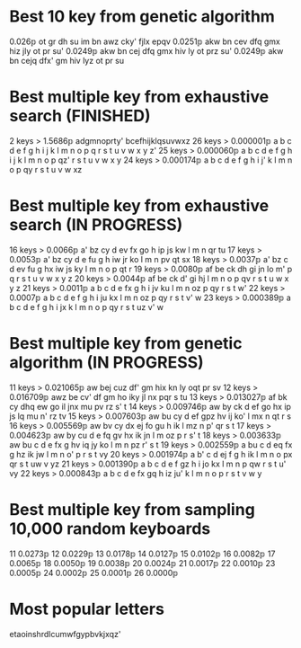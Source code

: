 # Best 10 key from genetic algorithm

0.026𝕡 ot gr dh su im bn awz cky' fjlx epqv
0.0251𝕡 akw bn cev dfq gmx hiz jly ot pr su'
0.0249𝕡 akw bn cej dfq gmx hiv ly ot prz su'
0.0249𝕡 akw bn cejq dfx' gm hiv lyz ot pr su

# Best multiple key from exhaustive search (FINISHED)

2 keys > 1.5686𝕡 adgmnoprty' bcefhijklqsuvwxz
26 keys > 0.000001𝕡 a b c d e f g h i j k l m n o p q r s t u v w x y z'
25 keys > 0.000060𝕡 a b c d e f g h i j k l m n o p qz' r s t u v w x y
24 keys > 0.000174𝕡 a b c d e f g h i j' k l m n o p qy r s t u v w xz

# Best multiple key from exhaustive search (IN PROGRESS)

16 keys > 0.0066𝕡 a' bz cy d ev fx go h ip js kw l m n qr tu
17 keys > 0.0053𝕡 a' bz cy d e fu g h iw jr ko l m n pv qt sx
18 keys > 0.0037𝕡 a' bz c d ev fu g hx iw js ky l m n o p qt r
19 keys > 0.0080𝕡 af be ck dh gi jn lo m' p q r s t u v w x y z
20 keys > 0.0044𝕡 af be ck d' gi hj l m n o p qv r s t u w x y z
21 keys > 0.0011𝕡 a b c d e fx g h i jv ku l m n oz p qy r s t w'
22 keys > 0.0007𝕡 a b c d e f g h i ju kx l m n oz p qy r s t v' w
23 keys > 0.000389𝕡 a b c d e f g h i jx k l m n o p qy r s t uz v' w

# Best multiple key from genetic algorithm (IN PROGRESS)

11 keys > 0.021065𝕡 aw bej cuz df' gm hix kn ly oqt pr sv
12 keys > 0.016709𝕡 awz be cv' df gm ho iky jl nx pqr s tu
13 keys > 0.013027𝕡 af bk cy dhq ew go il jnx mu pv rz s' t
14 keys > 0.009746𝕡 aw by ck d ef go hx ip js lq mu n' rz tv
15 keys > 0.007603𝕡 aw bu cy d ef gpz hv ij ko' l mx n qt r s
16 keys > 0.005569𝕡 aw bv cy dx ej fo gu h ik l mz n p' qr s t
17 keys > 0.004623𝕡 aw by cu d e fq gv hx ik jn l m oz p r s' t
18 keys > 0.003633𝕡 aw bu c d e fx g hv iq jy ko l m n pz r' s t
19 keys > 0.002559𝕡 a bu c d eq fx g hz ik jw l m n o' p r s t vy
20 keys > 0.001974𝕡 a b' c d ej f g h ik l m n o px qr s t uw v yz
21 keys > 0.001390𝕡 a b c d e f gz h i jo kx l m n p qw r s t u' vy
22 keys > 0.000843𝕡 a b c d e fx gq h iz ju' k l m n o p r s t v w y

# Best multiple key from sampling 10,000 random keyboards

11 0.0273𝕡
12 0.0229𝕡
13 0.0178𝕡
14 0.0127𝕡
15 0.0102𝕡
16 0.0082𝕡
17 0.0065𝕡
18 0.0050𝕡
19 0.0038𝕡
20 0.0024𝕡
21 0.0017𝕡
22 0.0010𝕡
23 0.0005𝕡
24 0.0002𝕡
25 0.0001𝕡
26 0.0000𝕡

# Most popular letters

etaoinshrdlcumwfgypbvkjxqz'
